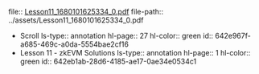 file:: [Lesson11_1680101625334_0.pdf](../assets/Lesson11_1680101625334_0.pdf)
file-path:: ../assets/Lesson11_1680101625334_0.pdf

- Scroll
  ls-type:: annotation
  hl-page:: 27
  hl-color:: green
  id:: 642e967f-a685-469c-a0da-5554bae2cf16
- Lesson 11 - zkEVM Solutions
  ls-type:: annotation
  hl-page:: 1
  hl-color:: green
  id:: 642eb1ab-28d6-4185-ae17-0ae34e0534c1